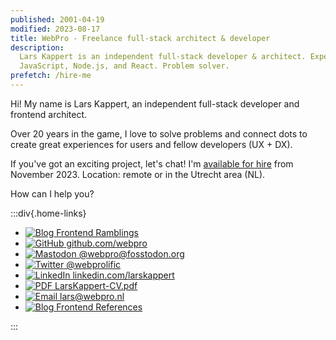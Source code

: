 ```yaml
---
published: 2001-04-19
modified: 2023-08-17
title: WebPro - Freelance full-stack architect & developer
description:
  Lars Kappert is an independent full-stack developer & architect. Expert in
  JavaScript, Node.js, and React. Problem solver.
prefetch: /hire-me
---
```


Hi! My name is Lars Kappert, an independent full-stack developer and frontend
architect.

Over 20 years in the game, I love to solve problems and connect dots to create
great experiences for users and fellow developers (UX + DX).

If you've got an exciting project, let's chat! I'm [available for hire][hire-me]
from November 2023. Location: remote or in the Utrecht area (NL).

How can I help you?

:::div{.home-links}

- [![Blog][blog-img] Frontend Ramblings][blog]
- [![GitHub][github-img] github.com/webpro][github]
- [![Mastodon][mastodon-img] @webpro@fosstodon.org][mastodon]
- [![Twitter][twitter-img] @webprolific][webpro]
- [![LinkedIn][linkedin-img] linkedin.com/larskappert][linkedin]
- [![PDF][cv-img] LarsKappert-CV.pdf][cv]
- [![Email][mailto-img] lars@webpro.nl][mailto]
- [![Blog][refs-img] Frontend References][refs]

:::

[hire-me]: ./hire-me.md
[blog]: ./blog.md 'The Frontend Ramblings blog'
[blog-img]: /img/sprites.svg#blog
[github]: https://github.com/webpro 'My GitHub profile'
[github-img]: /img/sprites.svg#github
[mastodon]: https://fosstodon.org/@webpro 'My Mastodon profile'
[mastodon-img]: /img/sprites.svg#mastodon
[webpro]: https://twitter.com/webprolific 'My Twitter profile'
[twitter-img]: /img/sprites.svg#twitter
[linkedin]: https://www.linkedin.com/in/larskappert/ 'My LinkedIn profile'
[linkedin-img]: /img/sprites.svg#linkedin
[cv]: /LarsKappert-CV.pdf 'My curriculum vitae'
[cv-img]: /img/sprites.svg#pdf
[mailto]: mailto:%6Cars@w%65bpro.nl 'My email address'
[mailto-img]: /img/sprites.svg#email
[refs]: ./references.md 'Things I always forget'
[refs-img]: /img/sprites.svg#references
